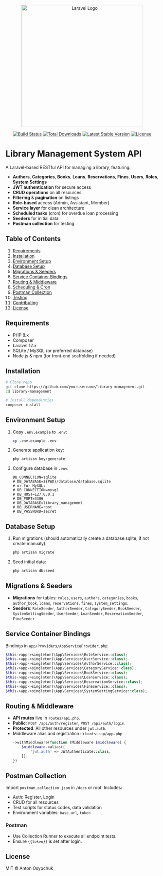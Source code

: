 <p align="center"><a href="https://laravel.com" target="_blank"><img src="https://raw.githubusercontent.com/laravel/art/master/logo-lockup/5%20SVG/2%20CMYK/1%20Full%20Color/laravel-logolockup-cmyk-red.svg" width="400" alt="Laravel Logo"></a></p>

<p align="center">
<a href="https://github.com/laravel/framework/actions"><img src="https://github.com/laravel/framework/workflows/tests/badge.svg" alt="Build Status"></a>
<a href="https://packagist.org/packages/laravel/framework"><img src="https://img.shields.io/packagist/dt/laravel/framework" alt="Total Downloads"></a>
<a href="https://packagist.org/packages/laravel/framework"><img src="https://img.shields.io/packagist/v/laravel/framework" alt="Latest Stable Version"></a>
<a href="https://packagist.org/packages/laravel/framework"><img src="https://img.shields.io/packagist/l/laravel/framework" alt="License"></a>
</p>

# Library Management System API

A Laravel-based RESTful API for managing a library, featuring:

- **Authors**, **Categories**, **Books**, **Loans**, **Reservations**, **Fines**, **Users**, **Roles**, **System Settings**
- **JWT authentication** for secure access
- **CRUD operations** on all resources
- **Filtering** & **pagination** on listings
- **Role-based** access (Admin, Assistant, Member)
- **Service layer** for clean architecture
- **Scheduled tasks** (cron) for overdue loan processing
- **Seeders** for initial data
- **Postman collection** for testing

## Table of Contents

1. [Requirements](#requirements)
2. [Installation](#installation)
3. [Environment Setup](#environment-setup)
4. [Database Setup](#database-setup)
5. [Migrations & Seeders](#migrations--seeders)
6. [Service Container Bindings](#service-container-bindings)
7. [Routing & Middleware](#routing--middleware)
8. [Scheduling & Cron](#scheduling--cron)
9. [Postman Collection](#postman-collection)
10. [Testing](#testing)
11. [Contributing](#contributing)
12. [License](#license)

## Requirements

- PHP 8.x
- Composer
- Laravel 12.x
- SQLite / MySQL (or preferred database)
- Node.js & npm (for front‑end scaffolding if needed)

## Installation

```bash
# Clone repo
git clone https://github.com/yourusername/library-management.git
cd library-management

# Install dependencies
composer install
```

## Environment Setup

1. Copy `.env.example` to `.env`:
   ```bash
   cp .env.example .env
   ```
2. Generate application key:
   ```bash
   php artisan key:generate
   ```
3. Configure database in `.env`:
   ```dotenv
   DB_CONNECTION=sqlite
   # DB_DATABASE=${PWD}/database/database.sqlite
   # or for MySQL:
   # DB_CONNECTION=mysql
   # DB_HOST=127.0.0.1
   # DB_PORT=3306
   # DB_DATABASE=library_management
   # DB_USERNAME=root
   # DB_PASSWORD=secret
   ```

## Database Setup

1. Run migrations (should automatically create a database.sqlite, if not create manualy):
   ```bash
   php artisan migrate
   ```
2. Seed initial data:
   ```bash
   php artisan db:seed
   ```

## Migrations & Seeders

- **Migrations** for tables: `roles`, `users`, `authors`, `categories`, `books`, `author_book`, `loans`, `reservations`, `fines`, `system_settings`.
- **Seeders**: `RoleSeeder`, `AuthorSeeder`, `CategorySeeder`, `BookSeeder`, `SystemSettingSeeder`, `UserSeeder`, `LoanSeeder`, `ReservationSeeder`, `FineSeeder`

## Service Container Bindings

Bindings in `app/Providers/AppServiceProvider.php`:
```php
$this->app->singleton(\App\Services\RoleService::class);
$this->app->singleton(\App\Services\UserService::class);
$this->app->singleton(\App\Services\AuthorService::class);
$this->app->singleton(\App\Services\CategoryService::class);
$this->app->singleton(\App\Services\BookService::class);
$this->app->singleton(\App\Services\LoanService::class);
$this->app->singleton(\App\Services\ReservationService::class);
$this->app->singleton(\App\Services\FineService::class);
$this->app->singleton(\App\Services\SystemSettingService::class);
```

## Routing & Middleware

- **API routes** live in `routes/api.php`.
- **Public**: `POST /api/auth/register`, `POST /api/auth/login`.
- **Protected**: All other resources under `jwt.auth`.
- Middleware alias and registration in `bootstrap/app.php`:
  ```php
  ->withMiddleware(function (Middleware $middleware) {
      $middleware->alias([
          'jwt.auth' => JWTAuthenticate::class,
      ]);
  })
  ```

## Postman Collection

Import `postman_collection.json` in `/docs` or root. Includes:
- Auth: Register, Login
- CRUD for all resources
- Test scripts for status codes, data validation
- Environment variables: `base_url`, `token`

### Postman

- Use Collection Runner to execute all endpoint tests.
- Ensure `{{token}}` is set after login.

## License

MIT © Anton Osypchuk
